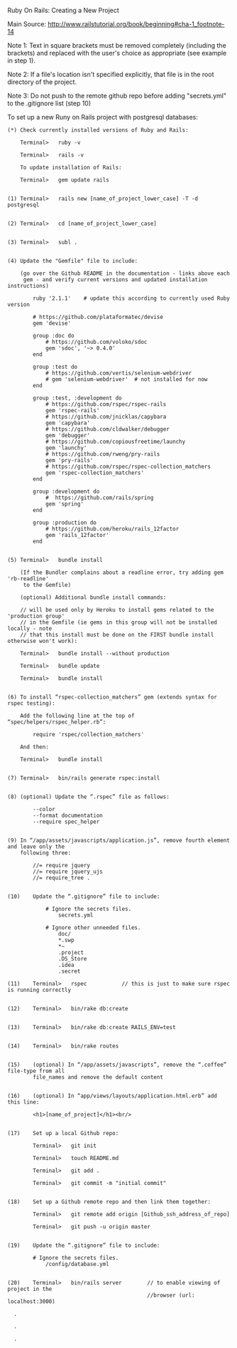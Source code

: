 
Ruby On Rails: Creating a New Project


Main Source:  http://www.railstutorial.org/book/beginning#cha-1_footnote-14


Note 1: Text in square brackets must be removed completely (including the brackets)
 		and replaced with the user's choice as appropriate (see example in step 1).

Note 2:	If a file's location isn't specified explicitly, that file is in the root directory
		of the project.

Note 3: Do not push to the remote github repo before adding "secrets.yml" to the .gitignore list (step 10)


To set up a new Runy on Rails project with postgresql databases:

	(*)	Check currently installed versions of Ruby and Rails:

		Terminal>	ruby -v

		Terminal>	rails -v

		To update installation of Rails:

		Terminal>	gem update rails


	(1)	Terminal>	rails new [name_of_project_lower_case] -T -d postgresql


	(2)	Terminal>	cd [name_of_project_lower_case]


	(3)	Terminal> 	subl .


	(4)	Update the "Gemfile" file to include:

		(go over the Github README in the documentation - links above each 
		 gem - and verify current versions and updated installation instructions)

			ruby '2.1.1'   	# update this according to currently used Ruby version

			# https://github.com/plataformatec/devise
			gem 'devise'

			group :doc do
				# https://github.com/voloko/sdoc
				gem 'sdoc', '~> 0.4.0'
			end

			group :test do
				# https://github.com/vertis/selenium-webdriver
				# gem 'selenium-webdriver'  # not installed for now
			end

			group :test, :development do
				# https://github.com/rspec/rspec-rails
				gem 'rspec-rails'
				# https://github.com/jnicklas/capybara
				gem 'capybara'
				# https://github.com/cldwalker/debugger
				gem 'debugger'
				# https://github.com/copiousfreetime/launchy
				gem 'launchy'
				# https://github.com/rweng/pry-rails
				gem 'pry-rails'
			    # https://github.com/rspec/rspec-collection_matchers
			    gem 'rspec-collection_matchers'
			end

			group :development do
				#  https://github.com/rails/spring
				gem 'spring'
			end

			group :production do
				# https://github.com/heroku/rails_12factor	
			 	gem 'rails_12factor'		
			end


	(5)	Terminal> 	bundle install

		(If the Bundler complains about a readline error, try adding gem 'rb-readline'
		 to the Gemfile)	

		(optional) Additional bundle install commands:

		// will be used only by Heroku to install gems related to the 'production group'
		// in the Gemfile (ie gems in this group will not be installed locally - note
		// that this install must be done on the FIRST bundle install otherwise won't work):

		Terminal>	bundle install --without production

		Terminal>	bundle update

		Terminal>	bundle install


	(6)	To install “rspec-collection_matchers” gem (extends syntax for rspec testing):

		Add the following line at the top of “spec/helpers/rspec_helper.rb”:

			require 'rspec/collection_matchers'

		And then:

		Terminal> 	bundle install


	(7)	Terminal> 	bin/rails generate rspec:install	


	(8)	(optional) Update the “.rspec” file as follows:

			--color
			--format documentation
			--require spec_helper


	(9)	In “/app/assets/javascripts/application.js”, remove fourth element and leave only the
		following three:

			//= require jquery
			//= require jquery_ujs
			//= require_tree .


	(10)	Update the “.gitignore” file to include:

				# Ignore the secrets files.
					secrets.yml

				# Ignore other unneeded files.
					doc/
					*.swp
					*~
					.project
					.DS_Store
					.idea
					.secret

	(11)	Terminal> 	rspec  			// this is just to make sure rspec is running correctly


	(12)	Terminal> 	bin/rake db:create


	(13)	Terminal> 	bin/rake db:create RAILS_ENV=test


	(14) 	Terminal> 	bin/rake routes				


	(15)	(optional) In “/app/assets/javascripts”, remove the “.coffee” file-type from all 
			file_names and remove the default content


	(16)	(optional) In “app/views/layouts/application.html.erb” add this line:

			<h1>[name_of_project]</h1><br/>


	(17)	Set up a local Github repo:

 			Terminal>	git init

 			Terminal>	touch README.md

			Terminal> 	git add .
			
			Terminal>	git commit -m "initial commit"


	(18)	Set up a Github remote repo and then link them together:

			Terminal>	git remote add origin [Github_ssh_address_of_repo]

			Terminal>	git push -u origin master	


	(19)	Update the “.gitignore” file to include:

			# Ignore the secrets files.
				/config/database.yml


	(20)	Terminal> 	bin/rails server 		// to enable viewing of project in the 
												//browser (url: localhost:3000)

	  .

	  .

	  .

	  